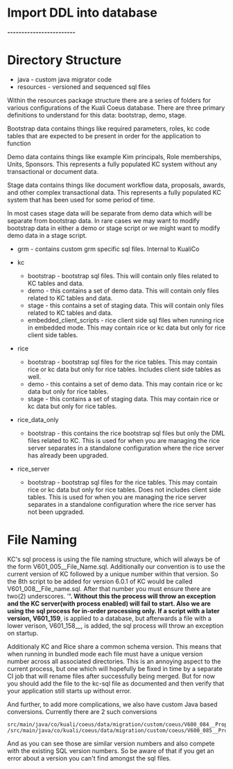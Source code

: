 # Import DDL into database
**------------------------**

# Directory Structure

* java - custom java migrator code
* resources - versioned and sequenced sql files

Within the resources package structure there are a series of folders for various configurations of the Kuali Coeus database.  There are three primary definitions to understand for this data: bootstrap, demo, stage.  

Bootstrap data contains things like required parameters, roles, kc code tables that are expected to be present in order for the application to function

Demo data contains things like example Kim principals, Role memberships, Units, Sponsors.  This represents a fully populated KC system without any transactional or document data.

Stage data contains things like document workflow data, proposals, awards, and other complex transactional data.  This represents a fully populated KC system that has been used for some period of time.

In most cases stage data will be separate from demo data which will be separate from bootstrap data.  In rare cases we may want to modify bootstrap data in either a demo or stage script or we might want to modify demo data in a stage script.

* grm - contains custom grm specific sql files.  Internal to KualiCo
* kc
  * bootstrap - bootstrap sql files. This will contain only files related to KC tables and data.
  * demo - this contains a set of demo data.  This will contain only files related to KC tables and data.
  * stage - this contains a set of staging data.  This will contain only files related to KC tables and data.
  * embedded_client_scripts - rice client side sql files when running rice in embedded mode.  This may contain rice or kc data but only for rice client side tables.
* rice
  * bootstrap - bootstrap sql files for the rice tables.  This may contain rice or kc data but only for rice tables.  Includes client side tables as well.
  * demo - this contains a set of demo data.  This may contain rice or kc data but only for rice tables.
  * stage - this contains a set of staging data.  This may contain rice or kc data but only for rice tables.

* rice_data_only
  * bootstrap - this contains the rice bootstrap sql files but only the DML files related to KC.  This is used for when you are managing the rice server separates in a standalone configuration where the rice server has already been upgraded.

* rice_server
  * bootstrap - bootstrap sql files for the rice tables.  This may contain rice or kc data but only for rice tables.  Does not includes client side tables.  This is used for when you are managing the rice server separates in a standalone configuration where the rice server has not been upgraded.

# File Naming

KC's sql process is using the file naming structure, which will always be of the form V601_005__File_Name.sql. Additionally our convention is to use the current version of KC followed by a unique number within that version. So the 8th script to be added for version 6.0.1 of KC would be called V601_008__File_name.sql. After that number you must ensure there are two(2) underscores. '__'. Without this the process will throw an exception and the KC server(with process enabled) will fail to start. Also we are using the sql process for in-order processing only. If a script with a later version, V601_159__, is applied to a database, but afterwards a file with a lower verison, V601_158__, is added, the sql process will throw an exception on startup.

Additionaly KC and Rice share a common schema version. This means that when running in bundled mode each file must have a unique version number across all associated directories. This is an annoying aspect to the current process, but one which will hopefully be fixed in time by a separate CI job that will rename files after successfully being merged. But for now you should add the file to the kc-sql file as documented and then verify that your application still starts up without error.

And further, to add more complications, we also have custom Java based conversions. Currently there are 2 such conversions
```
src/main/java/co/kuali/coeus/data/migration/custom/coeus/V600_084__PropAwardPersonRoleConversion.java
/src/main/java/co/kuali/coeus/data/migration/custom/coeus/V600_085__ProposalRoleConversion.java
```
And as you can see those are similar version numbers and also compete with the existing SQL version numbers. So be aware of that if you get an error about a version you can't find amongst the sql files.
